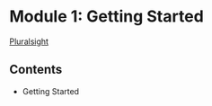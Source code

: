 # Module 1: Getting Started
[Pluralsight](https://app.pluralsight.com/library/courses/getting-started-python-core/table-of-contents)

## Contents
- Getting Started
